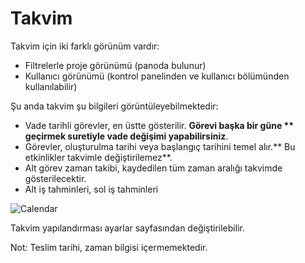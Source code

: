Takvim
========

Takvim için iki farklı görünüm vardır:

- Filtrelerle proje görünümü (panoda bulunur)
- Kullanıcı görünümü (kontrol panelinden ve kullanıcı bölümünden kullanılabilir)

Şu anda takvim şu bilgileri görüntüleyebilmektedir:

- Vade tarihli görevler, en üstte gösterilir. **Görevi başka bir güne ** geçirmek suretiyle vade değişimi yapabilirsiniz**.
- Görevler, oluşturulma tarihi veya başlangıç tarihini temel alır.** Bu etkinlikler takvimle değiştirilemez**.
- Alt görev zaman takibi, kaydedilen tüm zaman aralığı takvimde gösterilecektir.
- Alt iş tahminleri, sol iş tahminleri

![Calendar](screenshots/calendar.png)

Takvim yapılandırması ayarlar sayfasından değiştirilebilir.

Not: Teslim tarihi, zaman bilgisi içermemektedir.
